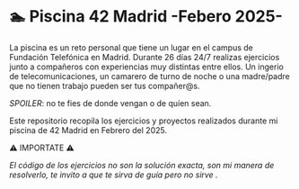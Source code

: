 # 🏊 Piscina 42 Madrid -Febero 2025-

La piscina es un reto personal que tiene un lugar en el campus de Fundación Telefónica en Madrid. Durante 26 días 24/7 realizas ejercicios junto a compañeros con experiencias muy distintas entre ellos. Un ingerio de telecomunicaciones, un camarero de turno de noche o una madre/padre que no tienen trabajo pueden ser tus compañer@s.

*SPOILER*: no te fies de donde vengan o de quíen sean.

Este repositorio recopila los ejercicios y proyectos realizados durante mi piscina de 42 Madrid en Febrero del 2025.

⚠️ IMPORTATE ⚠️

*El código de los ejercicios no son la solución exacta, son mi manera de resolverlo, te invito a que te sirva de guía pero no sirve .*
